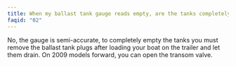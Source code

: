```yaml
---
title: When my ballast tank gauge reads empty, are the tanks completely empty?
faqid: "02"
---
```

No, the gauge is semi-accurate, to completely empty the tanks you must remove the ballast tank plugs after loading your boat on the trailer and let them drain. On 2009 models forward, you can open the transom valve.
